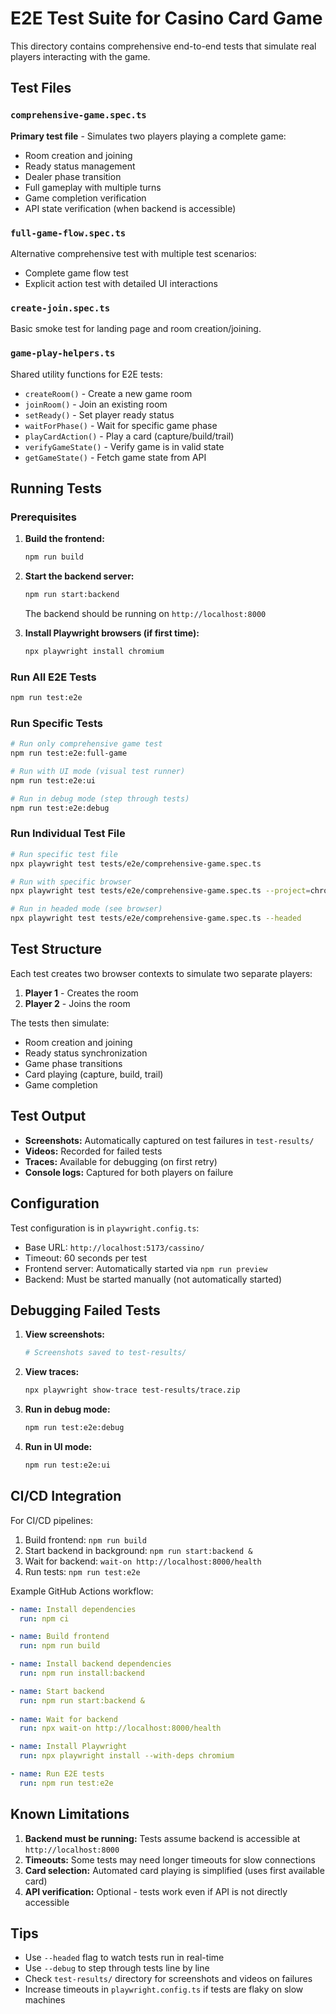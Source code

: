 # E2E Test Suite for Casino Card Game

This directory contains comprehensive end-to-end tests that simulate real players interacting with the game.

## Test Files

### `comprehensive-game.spec.ts`
**Primary test file** - Simulates two players playing a complete game:
- Room creation and joining
- Ready status management
- Dealer phase transition
- Full gameplay with multiple turns
- Game completion verification
- API state verification (when backend is accessible)

### `full-game-flow.spec.ts`
Alternative comprehensive test with multiple test scenarios:
- Complete game flow test
- Explicit action test with detailed UI interactions

### `create-join.spec.ts`
Basic smoke test for landing page and room creation/joining.

### `game-play-helpers.ts`
Shared utility functions for E2E tests:
- `createRoom()` - Create a new game room
- `joinRoom()` - Join an existing room
- `setReady()` - Set player ready status
- `waitForPhase()` - Wait for specific game phase
- `playCardAction()` - Play a card (capture/build/trail)
- `verifyGameState()` - Verify game is in valid state
- `getGameState()` - Fetch game state from API

## Running Tests

### Prerequisites

1. **Build the frontend:**
   ```bash
   npm run build
   ```

2. **Start the backend server:**
   ```bash
   npm run start:backend
   ```
   The backend should be running on `http://localhost:8000`

3. **Install Playwright browsers (if first time):**
   ```bash
   npx playwright install chromium
   ```

### Run All E2E Tests

```bash
npm run test:e2e
```

### Run Specific Tests

```bash
# Run only comprehensive game test
npm run test:e2e:full-game

# Run with UI mode (visual test runner)
npm run test:e2e:ui

# Run in debug mode (step through tests)
npm run test:e2e:debug
```

### Run Individual Test File

```bash
# Run specific test file
npx playwright test tests/e2e/comprehensive-game.spec.ts

# Run with specific browser
npx playwright test tests/e2e/comprehensive-game.spec.ts --project=chromium

# Run in headed mode (see browser)
npx playwright test tests/e2e/comprehensive-game.spec.ts --headed
```

## Test Structure

Each test creates two browser contexts to simulate two separate players:

1. **Player 1** - Creates the room
2. **Player 2** - Joins the room

The tests then simulate:
- Room creation and joining
- Ready status synchronization
- Game phase transitions
- Card playing (capture, build, trail)
- Game completion

## Test Output

- **Screenshots:** Automatically captured on test failures in `test-results/`
- **Videos:** Recorded for failed tests
- **Traces:** Available for debugging (on first retry)
- **Console logs:** Captured for both players on failure

## Configuration

Test configuration is in `playwright.config.ts`:
- Base URL: `http://localhost:5173/cassino/`
- Timeout: 60 seconds per test
- Frontend server: Automatically started via `npm run preview`
- Backend: Must be started manually (not automatically started)

## Debugging Failed Tests

1. **View screenshots:**
   ```bash
   # Screenshots saved to test-results/
   ```

2. **View traces:**
   ```bash
   npx playwright show-trace test-results/trace.zip
   ```

3. **Run in debug mode:**
   ```bash
   npm run test:e2e:debug
   ```

4. **Run in UI mode:**
   ```bash
   npm run test:e2e:ui
   ```

## CI/CD Integration

For CI/CD pipelines:

1. Build frontend: `npm run build`
2. Start backend in background: `npm run start:backend &`
3. Wait for backend: `wait-on http://localhost:8000/health`
4. Run tests: `npm run test:e2e`

Example GitHub Actions workflow:
```yaml
- name: Install dependencies
  run: npm ci

- name: Build frontend
  run: npm run build

- name: Install backend dependencies
  run: npm run install:backend

- name: Start backend
  run: npm run start:backend &
  
- name: Wait for backend
  run: npx wait-on http://localhost:8000/health

- name: Install Playwright
  run: npx playwright install --with-deps chromium

- name: Run E2E tests
  run: npm run test:e2e
```

## Known Limitations

1. **Backend must be running:** Tests assume backend is accessible at `http://localhost:8000`
2. **Timeouts:** Some tests may need longer timeouts for slow connections
3. **Card selection:** Automated card playing is simplified (uses first available card)
4. **API verification:** Optional - tests work even if API is not directly accessible

## Tips

- Use `--headed` flag to watch tests run in real-time
- Use `--debug` to step through tests line by line
- Check `test-results/` directory for screenshots and videos on failures
- Increase timeouts in `playwright.config.ts` if tests are flaky on slow machines

